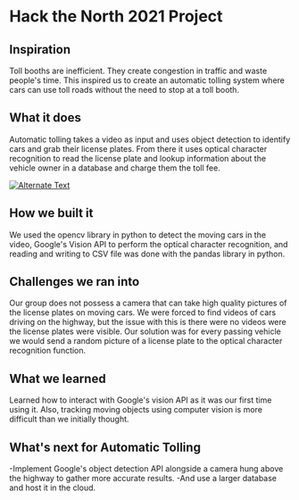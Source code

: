# Hack the North 2021 Project

## Inspiration
Toll booths are inefficient. They create congestion in traffic and waste people's time. This inspired us to create an automatic tolling system where cars can use toll roads without the need to stop at a toll booth.

## What it does
Automatic tolling takes a video as input and uses object detection to identify cars and grab their license plates. From there it uses optical character recognition to read the license plate and lookup information about the vehicle owner in a database and charge them the toll fee.

<a href="https://github.com/Shayan925/AutomaticTolling/blob/main/Resources/Videos/Output.mp4" title="Object Detector"><img src="https://github.com/Shayan925/AutomaticTolling/blob/main/Resources/Images/Thumbnail.jpg" alt="Alternate Text" /></a>

## How we built it
We used the opencv library in python to detect the moving cars in the video, Google's Vision API to perform the optical character recognition, and reading and writing to CSV file was done with the pandas library in python.

## Challenges we ran into
Our group does not possess a camera that can take high quality pictures of the license plates on moving cars. We were forced to find videos of cars driving on the highway, but the issue with this is there were no videos were the license plates were visible. Our solution was for every passing vehicle we would send a random picture of a license plate to the optical character recognition function.

## What we learned
Learned how to interact with Google's vision API as it was our first time using it. Also, tracking moving objects using computer vision is more difficult than we initially thought.

## What's next for Automatic Tolling
-Implement Google's object detection API alongside a camera hung above the highway to gather more accurate results. 
-And use a larger database and host it in the cloud.
